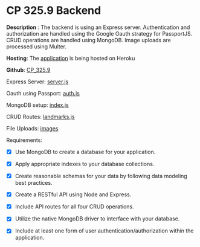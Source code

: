 # CP 325.9 Backend


**Description** : The backend is using an Express server. Authentication and authorization are handled using the Google Oauth strategy for PassportJS. CRUD operations are handled using MongoDB. Image uploads are processed using Multer.

**Hosting**: The [application](https://psfinal-5d163b773e42.herokuapp.com/) is being hosted on Heroku

**Github**: [CP_325.9](https://github.com/JakePelrah/CP_325.9)

Express Server: [server.js](../server.js)

Oauth using Passport: [auth.js](./routes/auth.js) 

MongoDB setup: [index.js](./db/index.js)

CRUD Routes: [landmarks.js](./routes/landmarks.js)

File Uploads: [images](./images/landmarks)


Requirements:

- [X] Use MongoDB to create a database for your application. 
- [X] Apply appropriate indexes to your database collections. 
- [X] Create reasonable schemas for your data by following data modeling best practices. 
- [X] Create a RESTful API using Node and Express.
- [X] Include API routes for all four CRUD operations. 
- [X] Utilize the native MongoDB driver to interface with your database.
- [X] Include at least one form of user authentication/authorization within the application.


